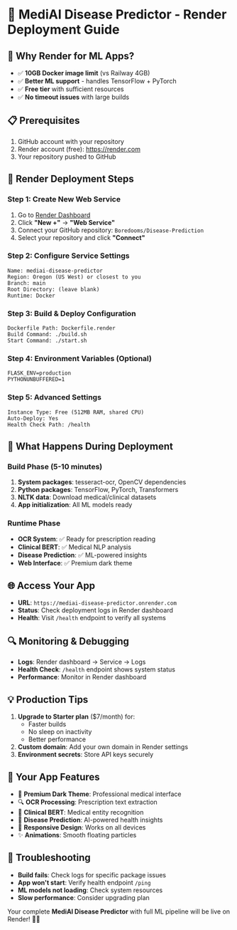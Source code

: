 # 🚀 MediAI Disease Predictor - Render Deployment Guide

## 🎯 Why Render for ML Apps?
- ✅ **10GB Docker image limit** (vs Railway 4GB)
- ✅ **Better ML support** - handles TensorFlow + PyTorch
- ✅ **Free tier** with sufficient resources
- ✅ **No timeout issues** with large builds

## 📋 Prerequisites
1. GitHub account with your repository
2. Render account (free): https://render.com
3. Your repository pushed to GitHub

## 🔧 Render Deployment Steps

### Step 1: Create New Web Service
1. Go to [Render Dashboard](https://dashboard.render.com)
2. Click **"New +"** → **"Web Service"**
3. Connect your GitHub repository: `Boredooms/Disease-Prediction`
4. Select your repository and click **"Connect"**

### Step 2: Configure Service Settings
```
Name: mediai-disease-predictor
Region: Oregon (US West) or closest to you
Branch: main
Root Directory: (leave blank)
Runtime: Docker
```

### Step 3: Build & Deploy Configuration
```
Dockerfile Path: Dockerfile.render
Build Command: ./build.sh
Start Command: ./start.sh
```

### Step 4: Environment Variables (Optional)
```
FLASK_ENV=production
PYTHONUNBUFFERED=1
```

### Step 5: Advanced Settings
```
Instance Type: Free (512MB RAM, shared CPU)
Auto-Deploy: Yes
Health Check Path: /health
```

## 🚀 What Happens During Deployment

### Build Phase (5-10 minutes)
1. **System packages**: tesseract-ocr, OpenCV dependencies
2. **Python packages**: TensorFlow, PyTorch, Transformers
3. **NLTK data**: Download medical/clinical datasets
4. **App initialization**: All ML models ready

### Runtime Phase
- **OCR System**: ✅ Ready for prescription reading
- **Clinical BERT**: ✅ Medical NLP analysis
- **Disease Prediction**: ✅ ML-powered insights
- **Web Interface**: ✅ Premium dark theme

## 🌐 Access Your App
- **URL**: `https://mediai-disease-predictor.onrender.com`
- **Status**: Check deployment logs in Render dashboard
- **Health**: Visit `/health` endpoint to verify all systems

## 🔍 Monitoring & Debugging
- **Logs**: Render dashboard → Service → Logs
- **Health Check**: `/health` endpoint shows system status
- **Performance**: Monitor in Render dashboard

## 💡 Production Tips
1. **Upgrade to Starter plan** ($7/month) for:
   - Faster builds
   - No sleep on inactivity
   - Better performance
2. **Custom domain**: Add your own domain in Render settings
3. **Environment secrets**: Store API keys securely

## 🎨 Your App Features
- 🌙 **Premium Dark Theme**: Professional medical interface
- 🔍 **OCR Processing**: Prescription text extraction
- 🧠 **Clinical BERT**: Medical entity recognition
- 🎯 **Disease Prediction**: AI-powered health insights
- 📱 **Responsive Design**: Works on all devices
- ✨ **Animations**: Smooth floating particles

## 🚨 Troubleshooting
- **Build fails**: Check logs for specific package issues
- **App won't start**: Verify health endpoint `/ping`
- **ML models not loading**: Check system resources
- **Slow performance**: Consider upgrading plan

Your complete **MediAI Disease Predictor** with full ML pipeline will be live on Render! 🏥✨